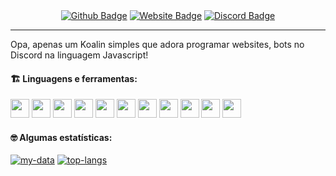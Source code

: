 <div align="center">    
  <a href="https://kurieldev.tk"><img src="https://img.shields.io/badge/-Website-0080FF?style=flat-square&labelColor=0080FF&logo=google-chrome&logoColor=white" alt="Github Badge" /></a>  
  <a href="https://github.com/ipaddysz"><img src="https://img.shields.io/badge/-Github-0080FF?style=flat-square&labelColor=0080FF&logo=Github&logoColor=white" alt="Website Badge"/></a>  
  <a href="https://discordhub.com/profile/354233941550694400"><img src="https://img.shields.io/badge/-Discord-0080FF?style=flat-square&labelColor=0080FF&logo=discord&logoColor=white" alt="Discord Badge"/></a>
</div>

---

Opa, apenas um Koalin simples que adora programar websites, bots no Discord na linguagem Javascript!

#### :building_construction: Linguagens e ferramentas:

<a href="https://javascript.com/"><img src="https://www.kurieldev.tk/tecnologias/js.svg" width="30"/></a>
<a href="https://developer.mozilla.org/en-US/docs/Web/HTML"><img src="https://www.kurieldev.tk/tecnologias/html.svg" width="30"/></a>
<a href="https://developer.mozilla.org/en-US/docs/web/CSS"><img src="https://www.kurieldev.tk/tecnologias/css.svg" width="30"/></a>
<a href="https://reactjs.org/"><img src="https://www.kurieldev.tk/tecnologias/reactjs.svg" width="30"/></a>
<a href="https://nodejs.org/en/"><img src="https://img.icons8.com/windows/30/4caf50/node-js.png" width="30"/></a>
<a href="https://www.sublimetext.com/"><img src="https://img.icons8.com/fluency/30/0175c5/sublime-text.png" width="30"/></a>
<a href="https://git-scm.com/"><img src="https://img.icons8.com/ios-filled/30/f4511e/git.png" width="30"/></a>
<a href="https://www.microsoft.com/pt-br/windows/"><img src="https://img.icons8.com/office/30/000000/windows-10.png" width="30"/></a>
<a href="https://www.php.net/manual/pt_BR/index.php"><img src="https://www.kurieldev.tk/tecnologias/php.svg" width="30"/></a>
<a href="https://www.mongodb.com/"><img src="https://img.icons8.com/color/30/4a90e2/mongodb.png" width="30"/></a>
<a href="https://www.wordpress.com/"><img src="https://www.kurieldev.tk/tecnologias/wp.svg" width="30"/></a>

#### :nerd_face: Algumas estatísticas:

[![my-data](https://github-readme-stats.vercel.app/api?username=ipaddysz&show_icons=true&title_color=0080ff&icon_color=0080ff&text_color=4F5159&bg_color=F3F3F3)](https://github.com/ipaddysz)
[![top-langs](https://github-readme-stats.vercel.app/api/top-langs/?username=ipaddysz&layout=compact&title_color=0080ff)](https://github.com/ipaddysz)
